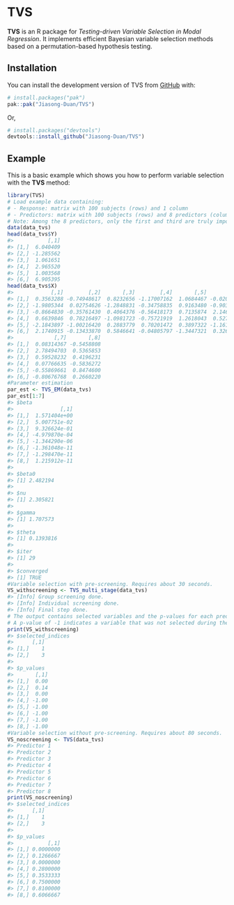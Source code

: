 
<!-- README.md is generated from README.Rmd. Please edit that file -->

# TVS

<!-- badges: start -->
<!-- badges: end -->

**TVS** is an R package for *Testing-driven Variable Selection in Modal
Regression*. It implements efficient Bayesian variable selection methods
based on a permutation-based hypothesis testing.

## Installation

You can install the development version of TVS from
[GitHub](https://github.com/) with:

``` r
# install.packages("pak")
pak::pak("Jiasong-Duan/TVS")
```

Or,

``` r
# install.packages("devtools")
devtools::install_github("Jiasong-Duan/TVS")
```

## Example

This is a basic example which shows you how to perform variable
selection with the **TVS** method:

``` r
library(TVS)
# Load example data containing:
# - Response: matrix with 100 subjects (rows) and 1 column
# - Predictors: matrix with 100 subjects (rows) and 8 predictors (columns)
# Note: Among the 8 predictors, only the first and third are truly important predictors
data(data_tvs)
head(data_tvs$Y)
#>           [,1]
#> [1,]  6.040409
#> [2,] -1.285562
#> [3,]  1.061651
#> [4,]  2.965520
#> [5,]  1.003568
#> [6,]  6.905395
head(data_tvs$X)
#>            [,1]        [,2]       [,3]        [,4]       [,5]        [,6]
#> [1,]  0.3563288 -0.74948617  0.8232656 -1.17007162  1.0684467 -0.02063172
#> [2,] -1.9805344  0.02754626 -1.2848831 -0.34758835  0.9163480 -0.90366751
#> [3,] -0.8664830 -0.35761430  0.4064376 -0.56418173  0.7135874  2.14675010
#> [4,]  0.6639846  0.78216497 -1.0981723 -0.75721919  1.2618043  0.52784216
#> [5,] -2.1843897 -1.00216420  0.2883779  0.70201472  0.3897322 -1.16153602
#> [6,]  2.1740915 -0.13433870  0.5846641 -0.04805797 -1.3447321  0.32667616
#>             [,7]       [,8]
#> [1,]  0.08314367 -0.5458808
#> [2,]  2.78494703  0.5365853
#> [3,]  0.59528232  0.4196231
#> [4,]  0.07766635 -0.5836272
#> [5,] -0.55869661  0.8474600
#> [6,] -0.80676768  0.2660220
#Parameter estimation
par_est <- TVS_EM(data_tvs)
par_est[1:7]
#> $beta
#>               [,1]
#> [1,]  1.571404e+00
#> [2,]  5.007751e-02
#> [3,]  9.326624e-01
#> [4,] -4.979870e-04
#> [5,] -1.344290e-06
#> [6,] -1.361048e-11
#> [7,] -1.298470e-11
#> [8,]  1.215912e-11
#> 
#> $beta0
#> [1] 2.482194
#> 
#> $nu
#> [1] 2.305821
#> 
#> $gamma
#> [1] 1.707573
#> 
#> $theta
#> [1] 0.1393816
#> 
#> $iter
#> [1] 29
#> 
#> $converged
#> [1] TRUE
#Variable selection with pre-screening. Requires about 30 seconds.
VS_withscreening <- TVS_multi_stage(data_tvs)
#> [Info] Group screening done.
#> [Info] Individual screening done.
#> [Info] Final step done.
# The output contains selected variables and the p-values for each predictor
# A p-value of -1 indicates a variable that was not selected during the initial two screening steps.
print(VS_withscreening)
#> $selected_indices
#>      [,1]
#> [1,]    1
#> [2,]    3
#> 
#> $p_values
#>       [,1]
#> [1,]  0.00
#> [2,]  0.14
#> [3,]  0.00
#> [4,] -1.00
#> [5,] -1.00
#> [6,] -1.00
#> [7,] -1.00
#> [8,] -1.00
#Variable selection without pre-screening. Requires about 80 seconds.
VS_noscreening <- TVS(data_tvs)
#> Predictor 1
#> Predictor 2
#> Predictor 3
#> Predictor 4
#> Predictor 5
#> Predictor 6
#> Predictor 7
#> Predictor 8
print(VS_noscreening)
#> $selected_indices
#>      [,1]
#> [1,]    1
#> [2,]    3
#> 
#> $p_values
#>           [,1]
#> [1,] 0.0000000
#> [2,] 0.1266667
#> [3,] 0.0000000
#> [4,] 0.2800000
#> [5,] 0.3533333
#> [6,] 0.7500000
#> [7,] 0.8100000
#> [8,] 0.6066667
```
